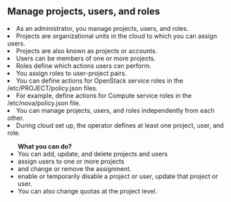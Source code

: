 Manage projects, users, and roles
--------------------------------------
<li>As an administrator, you manage projects, users, and roles. </li>
<li>Projects are organizational units in the cloud to which you can assign users.</li>
<li>Projects are also known as projects or accounts. 
<li>Users can be members of one or more projects.</li>
<li>Roles define which actions users can perform.</li>
<li>You assign roles to user-project pairs.</li>

<li>You can define actions for OpenStack service roles in the /etc/PROJECT/policy.json files.</li>
<li>For example, define actions for Compute service roles in the /etc/nova/policy.json file.</li>

<li>You can manage projects, users, and roles independently from each other.</li>

<li>During cloud set up, the operator defines at least one project, user, and role.</li>
<ul><b>What you can do?</b>
<li>You can add, update, and delete projects and users</li> 
<li>assign users to one or more projects</li>
<li>and change or remove the assignment.</li>
<li>enable or temporarily disable a project or user, update that project or user.</li>
<li>You can also change quotas at the project level.</li>
</ul>  
